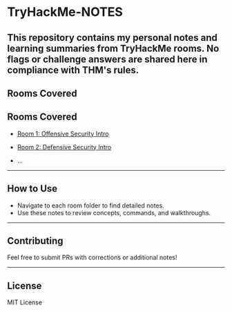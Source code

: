 # TryHackMe-NOTES
This repository contains my personal notes and learning summaries from TryHackMe rooms. No flags or challenge answers are shared here in compliance with THM's rules.
---
## Rooms Covered

## Rooms Covered

- [Room 1: Offensive Security Intro](https://github.com/amreenhassan13/TryHackMe-NOTES/tree/main/room1-Offensive%20Security%20Intro#readme)

- [Room 2: Defensive Security Intro](https://github.com/amreenhassan13/TryHackMe-NOTES/tree/main/room2-Defensive%20Security%20Intro#readme)

- ...

---

## How to Use

- Navigate to each room folder to find detailed notes.
- Use these notes to review concepts, commands, and walkthroughs.

---

## Contributing

Feel free to submit PRs with corrections or additional notes!

---

## License

MIT License
